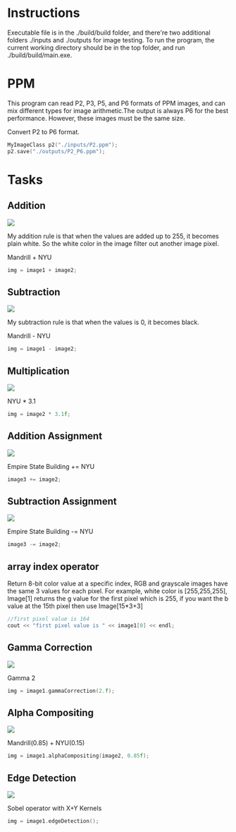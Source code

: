 # Instructions
Executable file is in the ./build/build folder, and there're two additional folders ./inputs and ./outputs for image testing. To run the program, the current working directory should be in the top folder, and run ./build/build/main.exe.

# PPM
This program can read P2, P3, P5, and P6 formats of PPM images, and can mix different types for image arithmetic.The output is always P6 for the best performance. However, these images must be the same size.  

Convert P2 to P6 format.
```cpp
MyImageClass p2("./inputs/P2.ppm");
p2.save("./outputs/P2_P6.ppm");
```

# Tasks

## Addition
![](figure/addition.jpg)

My addition rule is that when the values are added up to 255, it becomes plain white. So the white color in the image filter out another image pixel.

Mandrill + NYU
```cpp
img = image1 + image2;
```

## Subtraction
![](figure/subtraction.jpg)

My subtraction rule is that when the values is 0, it becomes black.

Mandrill - NYU
```cpp
img = image1 - image2;
```

## Multiplication
![](figure/multiplication.jpg)

NYU * 3.1
```cpp
img = image2 * 3.1f;
```
## Addition Assignment
![](figure/additionassignment.jpg)

Empire State Building += NYU
```cpp
image3 += image2;
```

## Subtraction Assignment
![](figure/subtractionassignment.jpg)

Empire State Building -= NYU
```cpp
image3 -= image2;
```
## array index operator
Return 8-bit color value at a specific index, RGB and grayscale images have the same 3 values for each pixel. For example, white color is [255,255,255], Image[1] returns the g value for the first pixel which is 255, if you want the b value at the 15th pixel then use Image[15*3+3]


```cpp
//first pixel value is 164
cout << "first pixel value is " << image1[0] << endl;
```

## Gamma Correction
![](figure/gammaCorrection.jpg)

Gamma 2
```cpp
img = image1.gammaCorrection(2.f);
```

## Alpha Compositing
![](figure/alphaCompositing.jpg)

Mandrill(0.85) + NYU(0.15)
```cpp
img = image1.alphaCompositing(image2, 0.85f);
```

## Edge Detection
![](figure/edgeDetection.jpg)

Sobel operator with  X+Y Kernels
```cpp
img = image1.edgeDetection();
```
